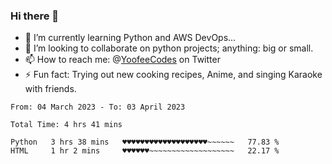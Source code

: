 ### Hi there 👋

<!--
**Sara-Pak/Sara-Pak** is a ✨ _special_ ✨ repository because its `README.md` (this file) appears on your GitHub profile.

Here are some ideas to get you started:
- 🤔 I’m looking for help with ...
- 💬 Ask me about ...
- 😄 Pronouns: ...


- 🔭 I’m currently working on getting certified in Google's IT Automation with Python and doing #100daysofcode in Python. 
-->
- 🌱 I’m currently learning Python and AWS DevOps...
- 👯 I’m looking to collaborate on python projects; anything: big or small.
- 📫 How to reach me: @[YoofeeCodes](https://twitter.com/YoofeeCodes) on Twitter
- ⚡ Fun fact: Trying out new cooking recipes, Anime, and singing Karaoke with friends.


<!--START_SECTION:waka-->

```text
From: 04 March 2023 - To: 03 April 2023

Total Time: 4 hrs 41 mins

Python   3 hrs 38 mins   ♥♥♥♥♥♥♥♥♥♥♥♥♥♥♥♥♥♥♥~~~~~~   77.83 %
HTML     1 hr 2 mins     ♥♥♥♥♥♥~~~~~~~~~~~~~~~~~~~   22.17 %
```

<!--END_SECTION:waka-->
